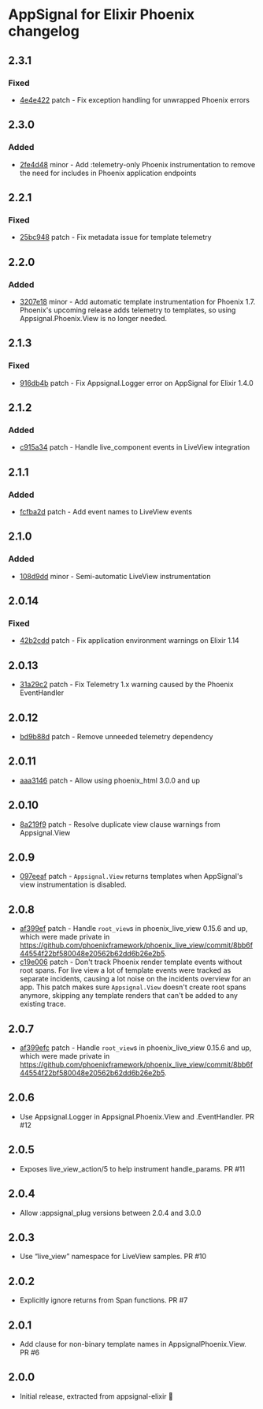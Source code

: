 # AppSignal for Elixir Phoenix changelog

## 2.3.1

### Fixed

- [4e4e422](https://github.com/appsignal/appsignal-elixir-phoenix/commit/4e4e422dd9194ba0d8e3afccc955c227eacae9fb) patch - Fix exception handling for unwrapped Phoenix errors

## 2.3.0

### Added

- [2fe4d48](https://github.com/appsignal/appsignal-elixir-phoenix/commit/2fe4d489149e7a343463eb87e3e64be74a4599c1) minor - Add :telemetry-only Phoenix instrumentation to remove the need for includes in Phoenix application endpoints

## 2.2.1

### Fixed

- [25bc948](https://github.com/appsignal/appsignal-elixir-phoenix/commit/25bc948c620c24a2efe330ec76c657d945f25fce) patch - Fix metadata issue for template telemetry

## 2.2.0

### Added

- [3207e18](https://github.com/appsignal/appsignal-elixir-phoenix/commit/3207e18fe98f4dd08c843304590039acda1e3db5) minor - Add automatic template instrumentation for Phoenix 1.7. Phoenix's upcoming release adds telemetry to templates, so using Appsignal.Phoenix.View is no longer needed.

## 2.1.3

### Fixed

- [916db4b](https://github.com/appsignal/appsignal-elixir-phoenix/commit/916db4be845a8f46f293106776a2bf32683e5043) patch - Fix Appsignal.Logger error on AppSignal for Elixir 1.4.0

## 2.1.2

### Added

- [c915a34](https://github.com/appsignal/appsignal-elixir-phoenix/commit/c915a349fc4507c5266bb59130a118b2ca1e3270) patch - Handle live_component events in LiveView integration

## 2.1.1

### Added

- [fcfba2d](https://github.com/appsignal/appsignal-elixir-phoenix/commit/fcfba2dc1457176fc4998259b2d3e0ead86d0729) patch - Add event names to LiveView events

## 2.1.0

### Added

- [108d9dd](https://github.com/appsignal/appsignal-elixir-phoenix/commit/108d9dd33cc9f5465aac63d720f3d445577b9849) minor - Semi-automatic LiveView instrumentation

## 2.0.14

### Fixed

- [42b2cdd](https://github.com/appsignal/appsignal-elixir-phoenix/commit/42b2cdd816b3b54627cd77bdb3a6e87b20d5d38f) patch - Fix application environment warnings on Elixir 1.14

## 2.0.13

- [31a29c2](https://github.com/appsignal/appsignal-elixir-phoenix/commit/31a29c229211ab9e84fec5a5383fae6044c3c628) patch - Fix Telemetry 1.x warning caused by the Phoenix EventHandler

## 2.0.12

- [bd9b88d](https://github.com/appsignal/appsignal-elixir-phoenix/commit/bd9b88d4db6776a631ca59060a5412832c771dbe) patch - Remove unneeded telemetry dependency

## 2.0.11

- [aaa3146](https://github.com/appsignal/appsignal-elixir-phoenix/commit/aaa31460c4120873e45be2da61d64bf5f87ecd47) patch - Allow using phoenix_html 3.0.0 and up

## 2.0.10

- [8a219f9](https://github.com/appsignal/appsignal-elixir-phoenix/commit/8a219f9c213baaaab9cc66471f9307941b586f44) patch - Resolve duplicate view clause warnings from Appsignal.View

## 2.0.9

- [097eeaf](https://github.com/appsignal/appsignal-elixir-phoenix/commit/097eeafc66319771dc300a7bfd5b923947647e9d) patch - `Appsignal.View` returns templates when AppSignal's view instrumentation is disabled.

## 2.0.8

- [af399ef](https://github.com/appsignal/appsignal-elixir-phoenix/commit/af399efc8ad43ab7b93d34f848eb1df6d87c96ad) patch - Handle `root_view`s in phoenix_live_view 0.15.6 and up, which were made private
  in
  https://github.com/phoenixframework/phoenix_live_view/commit/8bb6f44554f22bf580048e20562b62dd6b26e2b5.
- [c19e006](https://github.com/appsignal/appsignal-elixir-phoenix/commit/c19e00695c45c5c50269fa568e550ed95e437408) patch - Don't track Phoenix render template events without root spans. For live view a lot of template events were tracked as separate incidents, causing a lot noise on the incidents overview for an app. This patch makes sure `Appsignal.View` doesn't create root spans anymore, skipping any template renders that can't be added to any existing trace.

## 2.0.7
- [af399efc](https://github.com/appsignal/appsignal-elixir-phoenix/commit/af399efc8ad43ab7b93d34f848eb1df6d87c96ad) patch - Handle `root_view`s in phoenix_live_view 0.15.6 and up, which were made private in https://github.com/phoenixframework/phoenix_live_view/commit/8bb6f44554f22bf580048e20562b62dd6b26e2b5.

## 2.0.6
* Use Appsignal.Logger in Appsignal.Phoenix.View and .EventHandler. PR #12

## 2.0.5
* Exposes live_view_action/5 to help instrument handle_params. PR #11

## 2.0.4
* Allow :appsignal_plug versions between 2.0.4 and 3.0.0

## 2.0.3
* Use “live_view” namespace for LiveView samples. PR #10

## 2.0.2
* Explicitly ignore returns from Span functions. PR #7

## 2.0.1
* Add clause for non-binary template names in AppsignalPhoenix.View. PR #6

## 2.0.0
* Initial release, extracted from appsignal-elixir 🎉
